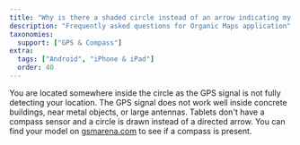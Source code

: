 ```yaml
---
title: "Why is there a shaded circle instead of an arrow indicating my position?"
description: "Frequently asked questions for Organic Maps application"
taxonomies:
  support: ["GPS & Compass"]
extra:
  tags: ["Android", "iPhone & iPad"]
  order: 40
---
```


You are located somewhere inside the circle as the GPS signal is not fully detecting your location. The GPS signal does not work well inside concrete buildings, near metal objects, or large antennas. Tablets don't have a compass sensor and a circle is drawn instead of a directed arrow. You can find your model on [gsmarena.com](https://www.gsmarena.com) to see if a compass is present.
